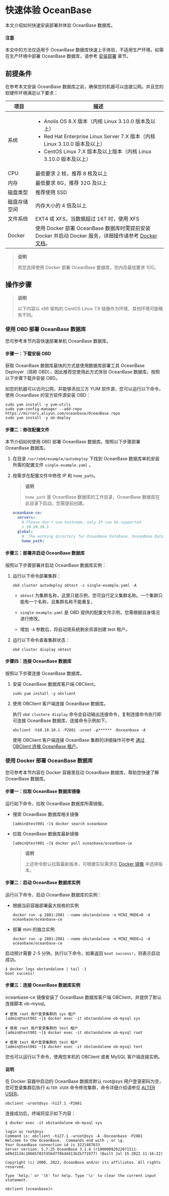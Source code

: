 # 快速体验 OceanBase

本文介绍如何快速安装部署并体验 OceanBase 数据库。

<main id="notice" type='notice'>
  <h4>注意</h4>
  <p>本文中的方法仅适用于 OceanBase 数据库快速上手体验，不适用生产环境，如需在生产环境中部署 OceanBase 数据库，请参考 <a href="../300.installation-and-deployment/100.deployment-overview.md">安装部署</a> 章节。</p>
</main>

## 前提条件

在参考本文安装 OceanBase 数据库之前，确保您的机器可以连接公网。并且您的软硬件环境满足以下要求：

| 项目 | 描述 |
| --- | --- |
|系统|<ul><li>Anolis OS 8.X 版本（内核 Linux 3.10.0 版本及以上）</li><li>Red Hat Enterprise Linux Server 7.X 版本（内核 Linux 3.10.0 版本及以上）</li><li>CentOS Linux 7.X 版本及以上版本（内核 Linux 3.10.0 版本及以上）</li></ul>|
|CPU|最低要求 2 核，推荐 8 核及以上|
|内存|最低要求 8G，推荐 32G 及以上|
|磁盘类型|推荐使用 SSD|
|磁盘存储空间|内存大小的 4 倍及以上|
|文件系统|EXT4 戓 XFS，当数据超过 16T 时，使用 XFS|
| Docker | 使用 Docker 部署 OceanBase 数据库时需提前安装 Docker 并启动 Docker 服务，详细操作请参考 [Docker 文档](https://docs.docker.com/get-docker/)。 |

> **说明**
>
> 若您选择使用 Docker 部署 OceanBase 数据库，则内存最低要求 10G。

## 操作步骤

> **说明**
>
> 以下内容以 x86 架构的 CentOS Linux 7.9 镜像作为环境，其他环境可能略有不同。

### 使用 OBD 部署 OceanBase 数据库

您可参考本节内容快速部署单机 OceanBase 数据库。

#### 步骤一：下载安装 OBD

获取 OceanBase 数据库最快的方式是使用数据库部署工具 OceanBase Deployer（简称 OBD），因此推荐您使用此方式体验 OceanBase 数据库。按照以下步骤下载并安装 OBD。

如您的机器可以访问公网，并能够添加三方 YUM 软件源，您可以运行以下命令，使用 OceanBase 的官方软件源安装 OBD：

```shell
sudo yum install -y yum-utils
sudo yum-config-manager --add-repo https://mirrors.aliyun.com/oceanbase/OceanBase.repo
sudo yum install -y ob-deploy
```

#### 步骤二：修改配置文件

本节介绍如何使用 OBD 部署 OceanBase 数据库。按照以下步骤部署 OceanBase 数据库。

1. 在目录 `/usr/obd/example/autodeploy` 下找到 OceanBase 数据库单机安装所需的配置文件 `single-example.yaml` 。

2. 按需求在配置文件中修改 IP 和 `home_path`。

    > **说明**
    >
    > `home_path` 是 OceanBase 数据库的工作目录，OceanBase 数据库在此目录下启动，您需提前创建。

    ```yaml
    oceanbase-ce:
      servers:
        # Please don't use hostname, only IP can be supported
        - 10.10.10.1
      global:
        #  The working directory for OceanBase Database. OceanBase Database is started under this directory. This is a required field.
        home_path: 
    ```

#### 步骤三：部署并启动 OceanBase 数据库

按照以下步骤部署并启动 OceanBase 数据库实例：

1. 运行以下命令部署集群：

   ```shell
   obd cluster autodeploy obtest -c single-example.yaml -A
   ```

   * `obtest` 为集群名称，这里只是示例，您可自行定义集群名称。一个集群只能有一个名称，且集群名称不能重复。

   * `single-example.yaml` 是 OBD 提供的配置文件示例，您需根据自身情况进行修改。

   * 增加 `-A` 参数后，将自动用系统剩余资源创建 test 租户。

2. 运行以下命令查看集群状态：

   ```shell
   obd cluster display obtest
   ```

#### 步骤四：连接 OceanBase 数据库

按照以下步骤连接 OceanBase 数据库。

1. 安装 OceanBase 数据库客户端 OBClient。

   ```shell
   sudo yum install -y obclient
   ```

2. 使用 OBClient 客户端连接 OceanBase 数据库。

   执行 `obd clustere display` 命令会自动输出连接命令，复制连接命令执行即可连接 OceanBase 数据库，连接命令示例如下。

   ```shell
   obclient -h10.10.10.1 -P2881 -uroot -p****** -Doceanbase -A
   ```

   使用 OBClient 客户端连接 OceanBase 集群的详细操作可参考 [通过 OBClient 连接 OceanBase 租户](../../1400.developer-guide/000.connect-to-oceanbase-database/300.connect-oceanbase-tenants-through-obclient.md)。

### 使用 Docker 部署 OceanBase 数据库

您可参考本节内容在 Docker 容器里启动 OceanBase 数据库，帮助您快速了解 OceanBase 数据库。

#### 步骤一：拉取 OceanBase 数据库镜像

运行如下命令，拉取 OceanBase 数据库所需镜像。

* 搜索 OceanBase 数据库相关镜像
  
  ```shell
  [admin@test001 ~]$ docker search oceanbase
  ```

* 拉取 OceanBase 数据库最新镜像
  
  ```shell
  [admin@test001 ~]$ docker pull oceanbase/oceanbase-ce
  ```

  > **说明**
  >
  > 上述命令默认拉取最新版本，可根据实际需求在 [Docker 镜像](https://hub.docker.com/r/oceanbase/oceanbase-ce/tags) 中选择版本。

#### 步骤二：启动 OceanBase 数据库实例

运行以下命令，启动 OceanBase 数据库的实例：

* 根据当前容器部署最大规格的实例
  
  ```shell
  docker run -p 2881:2881 --name obstandalone -e MINI_MODE=0 -d oceanbase/oceanbase-ce
  ```

* 部署 mini 的独立实例
  
  ```shell
  docker run -p 2881:2881 --name obstandalone -e MINI_MODE=1 -d oceanbase/oceanbase-ce
  ```

启动预计需要 2-5 分钟。执行以下命令，如果返回 `boot success!`，则表示启动成功。

```shell
$ docker logs obstandalone | tail -1
boot success!
```

#### 步骤三：连接 OceanBase 数据库实例

oceanbase-ce 镜像安装了 OceanBase 数据库客户端 OBClient，并提供了默认连接脚本 ob-mysql。

```shell
# 使用 root 用户登录集群的 sys 租户
[admin@test001 ~]$ docker exec -it obstandalone ob-mysql sys

# 使用 root 用户登录集群的 test 租户
[admin@test001 ~]$ docker exec -it obstandalone ob-mysql root

# 使用 test 用户登录集群的 test 租户
[admin@test001 ~]$ docker exec -it obstandalone ob-mysql test
```

您也可以运行以下命令，使用您本机的 OBClient 或者 MySQL 客户端连接实例。

<main id="notice" type='explain'>
  <h4>说明</h4>
  <p>在 Docker 容器中启动的 OceanBase 数据库默认 root@sys 用户登录密码为空，您可登录集群后执行 <code>ALTER USER</code> 命令修改集群，命令详细介绍请参见 <a href='../../1400.developer-guide/700.sql-reference/500.sql-statements/1000.alter-user.md'>ALTER USER</a>。</p>
</main>

```shell
obclient -uroot@sys -h127.1 -P2881
```

连接成功后，终端将显示如下内容：

```shell
$ docker exec -it obstandalone ob-mysql sys

login as root@sys
Command is: obclient -h127.1 -uroot@sys -A -Doceanbase -P2881
Welcome to the OceanBase.  Commands end with ; or \g.
Your OceanBase connection id is 3221487633
Server version: 5.7.25 OceanBase 3.1.4 (r10000092022071511-a09d3134c10665f03fd56d7f8bdd413b2b771977) (Built Jul 15 2022 11:16:22)

Copyright (c) 2000, 2022, OceanBase and/or its affiliates. All rights reserved.

Type 'help;' or '\h' for help. Type '\c' to clear the current input statement.

obclient [oceanbase]>
```
